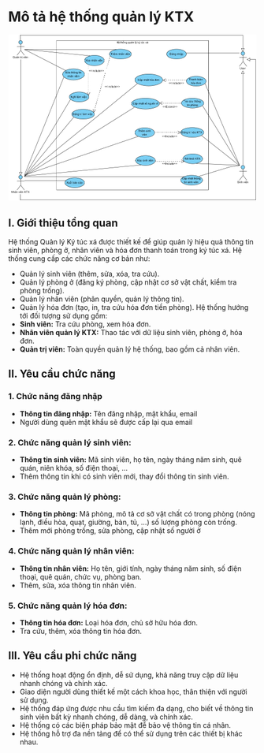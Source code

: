# Mô tả hệ thống quản lý KTX
![alt text](https://github.com/Brauuwu/Software_Engineering_TEL_PTIT/blob/main/Use%20Case%20Diagram/Dorm.jpg)
## I. Giới thiệu tổng quan
Hệ thống Quản lý Ký túc xá được thiết kế để giúp quản lý hiệu quả thông tin sinh viên, phòng ở, nhân viên và hóa đơn thanh toán trong ký túc xá. Hệ thống cung cấp các chức năng cơ bản như:
* Quản lý sinh viên (thêm, sửa, xóa, tra cứu).
* Quản lý phòng ở (đăng ký phòng, cập nhật cơ sở vật chất, kiểm tra phòng trống).
* Quản lý nhân viên (phân quyền, quản lý thông tin).
* Quản lý hóa đơn (tạo, in, tra cứu hóa đơn tiền phòng).
Hệ thống hướng tới đối tượng sử dụng gồm:
* **Sinh viên:** Tra cứu phòng, xem hóa đơn.
* **Nhân viên quản lý KTX:** Thao tác với dữ liệu sinh viên, phòng ở, hóa đơn.
* **Quản trị viên:** Toàn quyền quản lý hệ thống, bao gồm cả nhân viên.

## II. Yêu cầu chức năng 
### 1. Chức năng đăng nhập
* **Thông tin đăng nhập:** Tên đăng nhập, mật khẩu, email
* Người dùng quên mật khẩu sẽ được cấp lại qua email
### 2. Chức năng quản lý sinh viên:
* **Thông tin sinh viên:** Mã sinh viên, họ tên, ngày tháng năm sinh, quê quán, niên khóa, số điện thoại, …
* Thêm thông tin khi có sinh viên mới, thay đổi thông tin sinh viên.
### 3. Chức năng quản lý phòng:
* **Thông tin phòng:** Mã phòng, mô tả cơ sở vật chất có trong phòng (nóng lạnh, điều hòa, quạt, giường, bàn, tủ, …) số lượng phòng còn trống.
* Thêm mới phòng trống, sửa phòng, cập nhật số người ở
### 4. Chức năng quản lý nhân viên:
* **Thông tin nhân viên:** Họ tên, giới tính, ngày tháng năm sinh, số điện thoại, quê quán, chức vụ, phòng ban.
* Thêm, sửa, xóa thông tin nhân viên.
### 5. Chức năng quản lý hóa đơn:
* **Thông tin hóa đơn:** Loại hóa đơn, chủ sở hữu hóa đơn.
* Tra cứu, thêm, xóa thông tin hóa đơn.

## III. Yêu cầu phi chức năng
* Hệ thống hoạt động ổn định, dễ sử dụng, khả năng truy cập dữ liệu nhanh chóng và chính xác.
* Giao diện người dùng thiết kế một cách khoa học, thân thiện với người sử dụng.
* Hệ thống đáp ứng được nhu cầu tìm kiếm đa dạng, cho biết về thông tin sinh viên bất kỳ nhanh chóng, dễ dàng, và chính xác.
* Hệ thống có các biện pháp bảo mật để bảo vệ thông tin cá nhân.
* Hệ thống hỗ trợ đa nền tảng để có thể sử dụng trên các thiết bị khác nhau.

